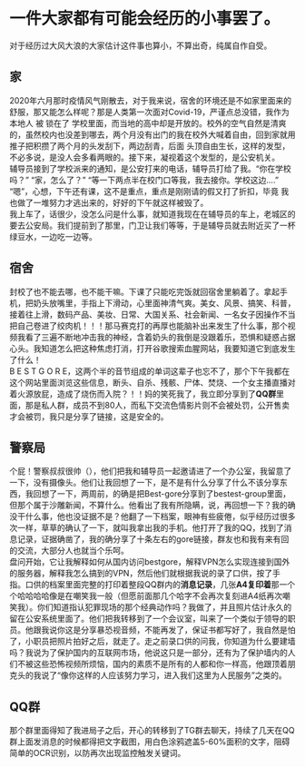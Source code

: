 # 一件大家都有可能会经历的小事罢了。
对于经历过大风大浪的大家估计这件事也算小，不算出奇，纯属自作自受。  

## 家
2020年六月那时疫情风气刚散去，对于我来说，宿舍的环境还是不如家里面来的舒服，那又能怎么样呢？那是人类第一次面对Covid-19，严谨点总没错，我作为本地人 被 锁在了 学校里面，而当地的高中却是开放的。校外的空气自然是清爽的，虽然校内也没差到哪去，两个月没有出门的我在校外大喊着自由，回到家就用推子把积攒了两个月的头发刮下，两边刮青，后面 头顶自由生长，这样的发型，不必多说，是没人会多看两眼的。接下来，凝视着这个发型的，是公安机关。  
辅导员接到了学校派来的通知，是公安打来的电话，辅导员打给了我。“你在学校吗？” “家，怎么了？” “等一下两点半在校门口等我，我去接你。学校这边....” “嗯”，心想，下午还有课，这不是重点，重点是刚刚请的假又打了折扣，毕竟 我也做了一堆努力才逃出来的，好好的下午就这样被毁了。  
我上车了，话很少，没怎么问是什么事，就知道我现在在辅导员的车上，老城区的要去公安局。我们提前到了那里，门卫让我们等等，于是辅导员就去附近买了一杯绿豆水，一边吃一边等。
## 宿舍
封校了也不能去哪，也不能干嘛。下课了只能吃完饭就回宿舍里躺着了。拿起手机，把奶头放嘴里，手指上下滑动，心里面神清气爽。美女、风景、搞笑、科普，接着往上滑，数码产品、美妆、日常、大国关系、社会新闻、一名女子因操作不当把自己卷进了绞肉机！！！那马赛克打的再厚也能脑补出来发生了什么事，那个视频我看了三遍不断地冲击我的神经，含着奶头的我倒是没跟着乐，恐惧和疑惑占据心头。我知道怎么把这种焦虑打消，打开谷歌搜索血腥网站，我要知道它到底发生了什么！  
B E S T G O R E，这两个半的音节组成的单词这辈子也忘不了，那个下午我都在这个网站里面浏览这些信息，断头、自杀、残骸、尸体、焚烧、一个女主播直播对着火源放屁，造成了烧伤而入院？！！妈的笑死我了，我立即分享到了**QQ群**里面，那是私人群，成员不到80人，而私下交流色情影片则不会被处罚，公开售卖才会被罚，我只是分享了链接，这是安全的。
## 警察局
个屁！警察叔叔很帅（），他们把我和辅导员一起邀请进了一个办公室，我留意了一下，没有摄像头。他们让我回想了一下，是不是有什么分享了什么不该分享东西，我回想了一下，两周前，的确是把Best-gore分享到了bestest-group里面，但那个属于沙雕新闻，不算什么。他看出了我有所隐瞒，说，再回想一下？我的确没干什么事，他也没证据不是？他翻了一下档案，眼神有些疲倦，似乎经历过很多次一样，草草的确认了一下，就叫我拿出我的手机。他打开了我的QQ，找到了消息记录，证据确凿了，我的确分享了十条左右的gore链接，群友也和我有来有回的交流，大部分人也就当个乐呵。   
盘问开始，它让我解释如何从国内访问bestgore，解释VPN怎么实现连接到国外的服务器，解释我怎么搞到的VPN，然后他们就根据我说的录了口供，按了手指。口供的档案里面完整的打印着整段QQ群内的**消息记录**，几张**A4复印着**那一个个哈哈哈哈像是在嘲笑我一般（但愿前面那几个哈字不会再次复刻进A4纸再次嘲笑我）。你们知道指认犯罪现场的那个经典动作吗？我做了，并且照片估计永久的留在公安系统里面了。他们把我转移到了一个会议室，叫来了一个类似于领导的职员。他跟我说你这是分享暴恐视音频，不能再发了，保证书都写好了，我自然是怕了，小职员把照片拍好之后，就走了。走之前录口供的问我，你知道为什么要建墙吗？我说为了保护国内的互联网市场，他说这只是一部分，还有为了保护墙内的人们不被这些恐怖视频所烦恼，国内的素质不是所有的人都和你一样高，他跟顶着朋克头的我说了“像你这样的人应该努力学习，进入我们这里为人民服务”之类的。
## QQ群
那个群里面得知了我进局子之后，开心的转移到了TG群去聊天，持续了几天在QQ群上面发消息的时候都得把文字截图，用白色涂鸦遮盖5-60%面积的文字，阻碍简单的OCR识别，以防再次出现监控触发关键词。